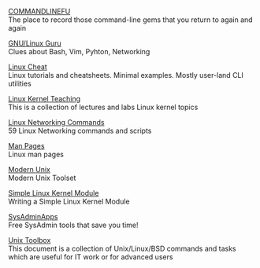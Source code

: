 <p>
<a href="https://www.commandlinefu.com/commands/browse">COMMANDLINEFU</a>
<br>The place to record those command-line gems that you return to again and again
</p>
<p>
<a href="http://gnulinux.guru/?about">GNU/Linux Guru</a>
<br>Clues about Bash, Vim, Pyhton, Networking
</p>
<p>
<a href="https://github.com/cirosantilli/linux-cheat">Linux Cheat</a>
<br>Linux tutorials and cheatsheets. Minimal examples. Mostly user-land CLI utilities
</p>
<p>
<a href="https://linux-kernel-labs.github.io/refs/heads/master/index.html">Linux Kernel Teaching</a>
<br>This is a collection of lectures and labs Linux kernel topics
</p>
<p>
<a href="https://haydenjames.io/linux-networking-commands-scripts/">Linux Networking Commands</a>
<br>59 Linux Networking commands and scripts
</p>
<p>
<a href="https://www.mankier.com/">Man Pages</a>
<br>Linux man pages
</p>
<p>
<a href="https://github.com/ibraheemdev/modern-unix">Modern Unix</a>
<br>Modern Unix Toolset
</p>
<p>
<a href="https://blog.sourcerer.io/writing-a-simple-linux-kernel-module-d9dc3762c234">Simple Linux Kernel Module</a>
<br>Writing a Simple Linux Kernel Module
</p>
<p>
<a href="https://sysadminapps.com/">SysAdminApps</a>
<br>Free SysAdmin tools that save you time!
</p>
<p>
<a href="http://cb.vu/unixtoolbox.xhtml">Unix Toolbox</a>
<br>This document is a collection of Unix/Linux/BSD commands and tasks which are useful for IT work or for advanced users
</p>
